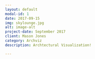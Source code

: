 ```yaml
---
layout: default
modal-id: 1
date: 2017-09-15
img: skylounge.jpg
alt: image-alt
project-date: September 2017
client: Mason Jones
category: Archviz
description: Archtectural Visualization!

---
```

